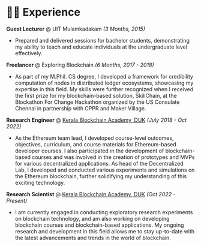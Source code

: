 # 👨‍💻 Experience

**Guest Lecturer** @ UIT Mulamkadakam _(3 Months, 2015)_
- Prepared and delivered sessions for bachelor students, demonstrating my ability to teach and educate individuals at the undergraduate level effectively.


**Freelancer** @ Exploring Blockchain _(6 Months, 2017 - 2018)_

- As part of my M.Phil. CS degree, I developed a framework for credibility computation of nodes in distributed ledger ecosystems, showcasing my expertise in this field. My skills were further recognized when I received the first prize for my blockchain-based solution, SkillChain, at the Blockathon For Change Hackathon organized by the US Consulate Chennai in partnership with CPPR and Maker Village.


**Research Engineer** @ [Kerala Blockchain Academy, DUK](https://kba.ai/) _(July 2018 - Oct 2022)_

- As the Ethereum team lead, I developed course-level outcomes, objectives, curriculum, and course materials for Ethereum-based developer courses. I also participated in the development of blockchain-based courses and was involved in the creation of prototypes and MVPs for various decentralized applications. As head of the Decentralized Lab, I developed and conducted various experiments and simulations on the Ethereum blockchain, further solidifying my understanding of this exciting technology.


**Research Scientist** @ [Kerala Blockchain Academy, DUK](https://kba.ai/) _(Oct 2022 - Present)_
- I am currently engaged in conducting exploratory research experiments on blockchain technology, and am also working on developing blockchain courses and blockchain-based applications. My ongoing research and development in this field allows me to stay up-to-date with the latest advancements and trends in the world of blockchain.